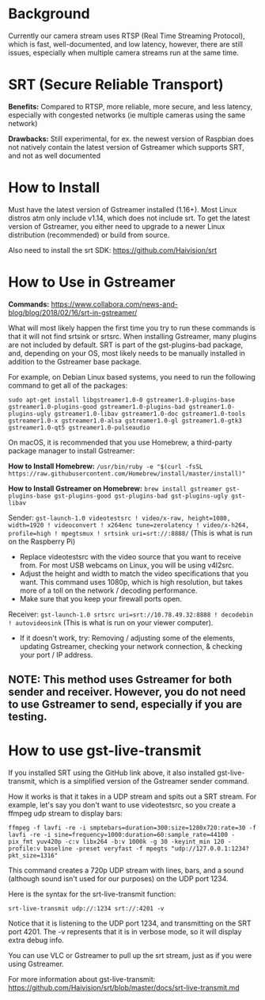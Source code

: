 # Background

Currently our camera stream uses RTSP (Real Time Streaming Protocol), which is fast, well-documented, and low latency, however, there are still issues, especially when multiple camera streams run at the same time. 

# SRT (Secure Reliable Transport)
**Benefits:** Compared to RTSP, more reliable, more secure, and less latency, especially with congested networks (ie multiple cameras using the same network)

**Drawbacks:** Still experimental, for ex. the newest version of Raspbian does not natively contain the latest version of Gstreamer which supports SRT, and not as well documented

# How to Install
Must have the latest version of Gstreamer installed (1.16+). Most Linux distros atm only include v1.14, which does not include srt. To get the latest version of Gstreamer, you either need to upgrade to a newer Linux distribution (recommended) or build from source.

Also need to install the srt SDK: https://github.com/Haivision/srt

# How to Use in Gstreamer
**Commands:** https://www.collabora.com/news-and-blog/blog/2018/02/16/srt-in-gstreamer/

What will most likely happen the first time you try to run these commands is that it will not find srtsink or srtsrc. When installing Gstreamer, many plugins are not included by default. SRT is part of the gst-plugins-bad package, and, depending on your OS, most likely needs to be manually installed in addition to the Gstreamer base package.

For example, on Debian Linux based systems, you need to run the following command to get all of the packages:

`sudo apt-get install libgstreamer1.0-0 gstreamer1.0-plugins-base gstreamer1.0-plugins-good gstreamer1.0-plugins-bad gstreamer1.0-plugins-ugly gstreamer1.0-libav gstreamer1.0-doc gstreamer1.0-tools gstreamer1.0-x gstreamer1.0-alsa gstreamer1.0-gl gstreamer1.0-gtk3 gstreamer1.0-qt5 gstreamer1.0-pulseaudio`

On macOS, it is recommended that you use Homebrew, a third-party package manager to install Gstreamer:

**How to Install Homebrew:** `/usr/bin/ruby -e "$(curl -fsSL https://raw.githubusercontent.com/Homebrew/install/master/install)"`

**How to Install Gstreamer on Homebrew:** `brew install gstreamer gst-plugins-base gst-plugins-good gst-plugins-bad gst-plugins-ugly gst-libav`

Sender: `gst-launch-1.0 videotestsrc ! video/x-raw, height=1080, width=1920 ! videoconvert ! x264enc tune=zerolatency ! video/x-h264, profile=high ! mpegtsmux ! srtsink uri=srt://:8888/` (This is what is run on the Raspberry Pi)

* Replace videotestsrc with the video source that you want to receive from. For most USB webcams on Linux, you will be using v4l2src.
* Adjust the height and width to match the video specifications that you want. This command uses 1080p, which is high resolution, but takes more of a toll on the network / decoding performance.
* Make sure that you keep your firewall ports open.

Receiver: `gst-launch-1.0 srtsrc uri=srt://10.78.49.32:8888 ! decodebin ! autovideosink` (This is what is run on your viewer computer).

* If it doesn't work, try: Removing / adjusting some of the elements, updating Gstreamer, checking your network connection, & checking your port / IP address.

## NOTE: This method uses Gstreamer for **both** sender and receiver. However, you do not need to use Gstreamer to send, especially if you are testing.

# How to use gst-live-transmit
If you installed SRT using the GitHub link above, it also installed gst-live-transmit, which is a simplified version of the Gstreamer sender command.

How it works is that it takes in a UDP stream and spits out a SRT stream. For example, let's say you don't want to use videotestsrc, so you create a ffmpeg udp stream to display bars:

`ffmpeg -f lavfi -re -i smptebars=duration=300:size=1280x720:rate=30 -f lavfi -re -i sine=frequency=1000:duration=60:sample_rate=44100 -pix_fmt yuv420p -c:v libx264 -b:v 1000k -g 30 -keyint_min 120 -profile:v baseline -preset veryfast -f mpegts "udp://127.0.0.1:1234?pkt_size=1316"`

This command creates a 720p UDP stream with lines, bars, and a sound (although sound isn't used for our purposes) on the UDP port 1234.

Here is the syntax for the srt-live-transmit function:

`srt-live-transmit udp://:1234 srt://:4201 -v`

Notice that it is listening to the UDP port 1234, and transmitting on the SRT port 4201. The -v represents that it is in verbose mode, so it will display extra debug info.

You can use VLC or Gstreamer to pull up the srt stream, just as if you were using Gstreamer.

For more information about gst-live-transmit: https://github.com/Haivision/srt/blob/master/docs/srt-live-transmit.md

